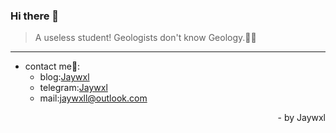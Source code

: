 ### Hi there 👋

> A useless student! Geologists don't know Geology.👧🏼  
--- 
+ contact me🦝:  
   + blog:[Jaywxl](https://bl.jaywxl.eu.org)
   + telegram:[Jaywxl](https://t.me/Jaywxl)
   + mail:jaywxll@outlook.com
<p align="right">- by Jaywxl</p>
<!--
**Victor9578/Victor9578** is a ✨ _special_ ✨ repository because its `README.md` (this file) appears on your GitHub profile.

Here are some ideas to get you started:

- 🔭 I’m currently working on ...
- 🌱 I’m currently learning ...
- 👯 I’m looking to collaborate on ...
- 🤔 I’m looking for help with ...
- 💬 Ask me about ...
- 📫 How to reach me: ...
- 😄 Pronouns: ...
- ⚡ Fun fact: ...
-->
